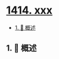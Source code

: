 # [1414. xxx](https://github.com/Tdahuyou/TNotes.leetcode/tree/main/notes/1414.%20xxx)

<!-- region:toc -->

- [1. 📝 概述](#1--概述)

<!-- endregion:toc -->

## 1. 📝 概述
